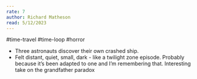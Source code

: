 ```yaml
---
rate: 7
author: Richard Matheson
read: 5/12/2023
---
```


#time-travel #time-loop #horror 

- Three astronauts discover their own crashed ship.
- Felt distant, quiet, small, dark - like a twilight zone episode. Probably because it’s been adapted to one and I’m remembering that. Interesting take on the grandfather paradox